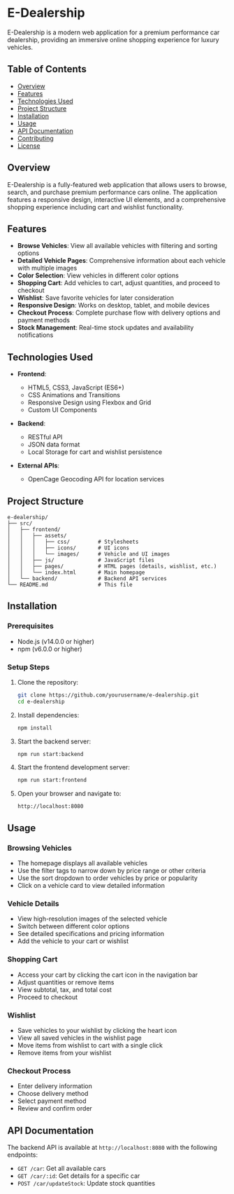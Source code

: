 # E-Dealership

E-Dealership is a modern web application for a premium performance car dealership, providing an immersive online shopping experience for luxury vehicles.

## Table of Contents

- [Overview](#overview)
- [Features](#features)
- [Technologies Used](#technologies-used)
- [Project Structure](#project-structure)
- [Installation](#installation)
- [Usage](#usage)
- [API Documentation](#api-documentation)
- [Contributing](#contributing)
- [License](#license)

## Overview

E-Dealership is a fully-featured web application that allows users to browse, search, and purchase premium performance cars online. The application features a responsive design, interactive UI elements, and a comprehensive shopping experience including cart and wishlist functionality.

## Features

- **Browse Vehicles**: View all available vehicles with filtering and sorting options
- **Detailed Vehicle Pages**: Comprehensive information about each vehicle with multiple images
- **Color Selection**: View vehicles in different color options
- **Shopping Cart**: Add vehicles to cart, adjust quantities, and proceed to checkout
- **Wishlist**: Save favorite vehicles for later consideration
- **Responsive Design**: Works on desktop, tablet, and mobile devices
- **Checkout Process**: Complete purchase flow with delivery options and payment methods
- **Stock Management**: Real-time stock updates and availability notifications

## Technologies Used

- **Frontend**:
  - HTML5, CSS3, JavaScript (ES6+)
  - CSS Animations and Transitions
  - Responsive Design using Flexbox and Grid
  - Custom UI Components

- **Backend**:
  - RESTful API
  - JSON data format
  - Local Storage for cart and wishlist persistence

- **External APIs**:
  - OpenCage Geocoding API for location services

## Project Structure

```
e-dealership/
├── src/
│   ├── frontend/
│   │   ├── assets/
│   │   │   ├── css/         # Stylesheets
│   │   │   ├── icons/       # UI icons
│   │   │   └── images/      # Vehicle and UI images
│   │   ├── js/              # JavaScript files
│   │   ├── pages/           # HTML pages (details, wishlist, etc.)
│   │   └── index.html       # Main homepage
│   └── backend/             # Backend API services
└── README.md                # This file
```

## Installation

### Prerequisites

- Node.js (v14.0.0 or higher)
- npm (v6.0.0 or higher)

### Setup Steps

1. Clone the repository:
   ```bash
   git clone https://github.com/yourusername/e-dealership.git
   cd e-dealership
   ```

2. Install dependencies:
   ```bash
   npm install
   ```

3. Start the backend server:
   ```bash
   npm run start:backend
   ```

4. Start the frontend development server:
   ```bash
   npm run start:frontend
   ```

5. Open your browser and navigate to:
   ```
   http://localhost:8080
   ```

## Usage

### Browsing Vehicles

- The homepage displays all available vehicles
- Use the filter tags to narrow down by price range or other criteria
- Use the sort dropdown to order vehicles by price or popularity
- Click on a vehicle card to view detailed information

### Vehicle Details

- View high-resolution images of the selected vehicle
- Switch between different color options
- See detailed specifications and pricing information
- Add the vehicle to your cart or wishlist

### Shopping Cart

- Access your cart by clicking the cart icon in the navigation bar
- Adjust quantities or remove items
- View subtotal, tax, and total cost
- Proceed to checkout

### Wishlist

- Save vehicles to your wishlist by clicking the heart icon
- View all saved vehicles in the wishlist page
- Move items from wishlist to cart with a single click
- Remove items from your wishlist

### Checkout Process

- Enter delivery information
- Choose delivery method
- Select payment method
- Review and confirm order

## API Documentation

The backend API is available at `http://localhost:8080` with the following endpoints:

- `GET /car`: Get all available cars
- `GET /car/:id`: Get details for a specific car
- `POST /car/updateStock`: Update stock quantities



